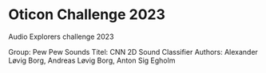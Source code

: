 # Oticon Challenge 2023
Audio Explorers challenge 2023

Group: Pew Pew Sounds 
Titel: CNN 2D Sound Classifier 
Authors: Alexander Løvig Borg, Andreas Løvig Borg, Anton Sig Egholm
